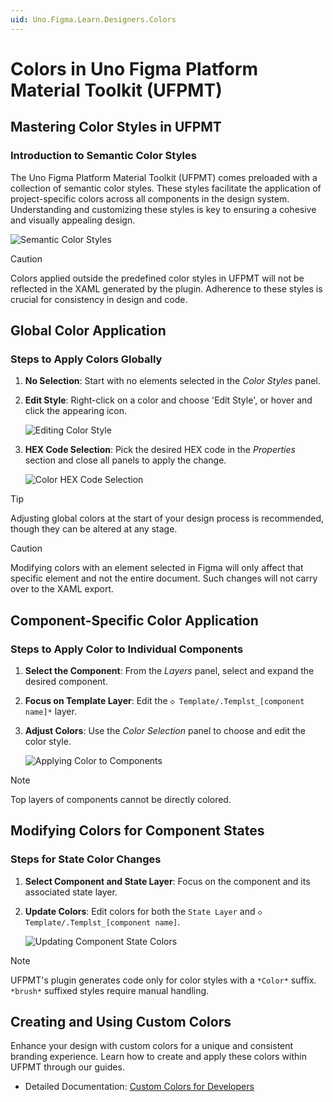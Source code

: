 ```yaml
---
uid: Uno.Figma.Learn.Designers.Colors
---
```


# Colors in Uno Figma Platform Material Toolkit (UFPMT)

## Mastering Color Styles in UFPMT

### Introduction to Semantic Color Styles

The Uno Figma Platform Material Toolkit (UFPMT) comes preloaded with a collection of semantic color styles. These styles facilitate the application of project-specific colors across all components in the design system. Understanding and customizing these styles is key to ensuring a cohesive and visually appealing design.

![Semantic Color Styles](assets/colors1.png)

> [!CAUTION]
> Colors applied outside the predefined color styles in UFPMT will not be reflected in the XAML generated by the plugin. Adherence to these styles is crucial for consistency in design and code.

## Global Color Application

### Steps to Apply Colors Globally

1. **No Selection**: Start with no elements selected in the *Color Styles* panel.
2. **Edit Style**: Right-click on a color and choose 'Edit Style', or hover and click the appearing icon.

   ![Editing Color Style](assets/color-edit.png)

3. **HEX Code Selection**: Pick the desired HEX code in the *Properties* section and close all panels to apply the change.

   ![Color HEX Code Selection](assets/color-edit-properties.png)

> [!TIP]
> Adjusting global colors at the start of your design process is recommended, though they can be altered at any stage.

> [!CAUTION]
> Modifying colors with an element selected in Figma will only affect that specific element and not the entire document. Such changes will not carry over to the XAML export.

## Component-Specific Color Application

### Steps to Apply Color to Individual Components

1. **Select the Component**: From the *Layers* panel, select and expand the desired component.
2. **Focus on Template Layer**: Edit the `◇ Template/.Templst_[component name]*` layer.
3. **Adjust Colors**: Use the *Color Selection* panel to choose and edit the color style.

   ![Applying Color to Components](assets/colors-apply.png)

> [!NOTE]
> Top layers of components cannot be directly colored.

## Modifying Colors for Component States

### Steps for State Color Changes

1. **Select Component and State Layer**: Focus on the component and its associated state layer.
2. **Update Colors**: Edit colors for both the `State Layer` and `◇ Template/.Templst_[component name]`.

   ![Updating Component State Colors](assets/colors-update.png)

> [!NOTE]
> UFPMT's plugin generates code only for color styles with a `*Color*` suffix. `*brush*` suffixed styles require manual handling.

## Creating and Using Custom Colors

Enhance your design with custom colors for a unique and consistent branding experience. Learn how to create and apply these colors within UFPMT through our guides.

- Detailed Documentation: [Custom Colors for Developers](../developers/custom-colors.md)
